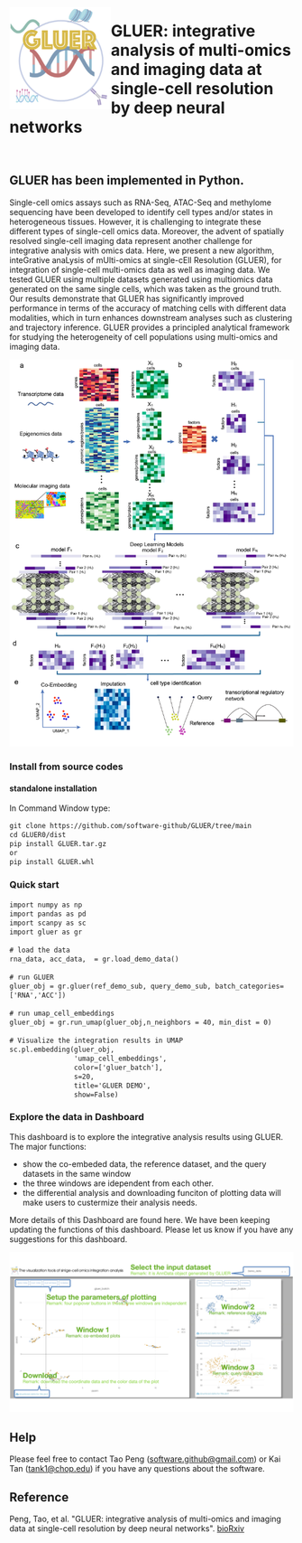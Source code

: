 <img src="src/gluer/data/gluer_icon.png" align="left" width="180" height="180"> <h1 style=“text-align:left”>GLUER: integrative analysis of multi-omics and imaging data at single-cell resolution by deep neural networks </h1>
<br>

## GLUER has been implemented in Python.

Single-cell omics assays such as RNA-Seq, ATAC-Seq and methylome sequencing have been developed to identify cell types and/or states in heterogeneous tissues. However, it is challenging to integrate these different types of single-cell omics data. Moreover, the advent of spatially resolved single-cell imaging data represent another challenge for integrative analysis with omics data. Here, we present a new algorithm, inteGrative anaLysis of mUlti-omics at single-cEll Resolution (GLUER), for integration of single-cell multi-omics data as well as imaging data. We tested GLUER using multiple datasets generated using multiomics data generated on the same single cells, which was taken as the ground truth. Our results demonstrate that GLUER has significantly improved performance in terms of the accuracy of matching cells with different data modalities, which in turn enhances downstream analyses such as clustering and trajectory inference. GLUER provides a principled analytical framework for studying the heterogeneity of cell populations using multi-omics and imaging data.

<p align="center">
<img src="src/gluer/data/overview.png">
</p>

### Install from source codes
#### standalone installation
In Command Window type:
```
git clone https://github.com/software-github/GLUER/tree/main
cd GLUER0/dist
pip install GLUER.tar.gz
or
pip install GLUER.whl
```


### Quick start
```
import numpy as np
import pandas as pd
import scanpy as sc
import gluer as gr

# load the data
rna_data, acc_data,  = gr.load_demo_data()

# run GLUER
gluer_obj = gr.gluer(ref_demo_sub, query_demo_sub, batch_categories=['RNA','ACC'])

# run umap_cell_embeddings
gluer_obj = gr.run_umap(gluer_obj,n_neighbors = 40, min_dist = 0)

# Visualize the integration results in UMAP
sc.pl.embedding(gluer_obj,
                'umap_cell_embeddings',
                color=['gluer_batch'],
                s=20,
                title='GLUER DEMO',
                show=False)
```                   
### Explore the data in Dashboard

This dashboard is to explore the integrative analysis results using GLUER. The major functions:
* show the co-embeded data, the reference dataset, and the query datasets in the same window
* the three windows are idependent from each other.
* the differential analysis and downloading funciton of plotting data will make users to custermize their analysis needs.

More details of this Dashboard are found here. We have been keeping updating the functions of this dashboard. Please let us know if you have any suggestions for this dashboard.

<p align="center">
<img src="src/gluer/data/GUI_tutorial.png">
</p>



## Help
Please feel free to contact Tao Peng (software.github@gmail.com) or Kai Tan (tank1@chop.edu) if you have any questions about the software.

## Reference
Peng, Tao, et al. "GLUER: integrative analysis of multi-omics and imaging data at single-cell resolution by deep neural networks". <a href="https://www.biorxiv.org/content/10.1101/2021.01.25.427845v1">bioRxiv</a>
